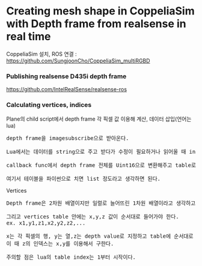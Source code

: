 # Creating mesh shape in CoppeliaSim with Depth frame from realsense in real time

CoppeliaSim 설치, ROS 연결 : https://github.com/SungjoonCho/CoppeliaSim_multiRGBD

### Publishing realsense D435i depth frame

https://github.com/IntelRealSense/realsense-ros

### Calculating vertices, indices

Plane의 child script에서 depth frame 각 픽셀 값 이용해 계산, 데이터 삽입(언어는 lua)

<pre>
depth frame을 imagesubscribe으로 받아온다.

Lua에서는 데이터를 string으로 주고 받다가 수정이 필요하거나 읽어올 때 int, float로 바꿔쓰는 것이 효율적이라고 한다.

callback func에서 depth frame 전체를 Uint16으로 변환해주고 table로 바꿔준다. 

여기서 테이블을 파이썬으로 치면 list 정도라고 생각하면 된다.
</pre>

Vertices

<pre>
Depth frame은 2차원 배열이지만 일렬로 늘어뜨린 1차원 배열이라고 생각하고 진행해야 한다. 각 요소 값은 depth value이다. 

그리고 vertices table 안에는 x,y,z 값이 순서대로 들어가야 한다.
ex. x1,y1,z1,x2,y2,z2,...

x는 각 픽셀의 행, y는 열,z는 depth value로 지정하고 table에 순서대로 삽입해준다. 
이 때 z의 인덱스는 x,y를 이용해서 구한다. 

주의할 점은 lua의 table index는 1부터 시작이다.
</pre>
